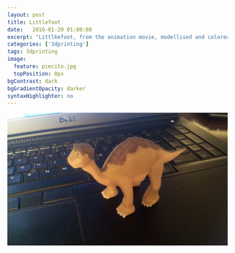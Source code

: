 ```yaml
---
layout: post
title: Littlefoot
date:   2016-01-20 01:00:00
excerpt: "Littlkefoot, from the animation movie, modellised and colored with Z-brush and printed in multicolor"
categories: ['3dprinting']
tags: 3dprinting
image:
  feature: piecito.jpg
  topPosition: 0px
bgContrast: dark
bgGradientOpacity: darker
syntaxHighlighter: no
---
```



![alt text](/assets/images/hero/piecito.jpg "littlefoot")



